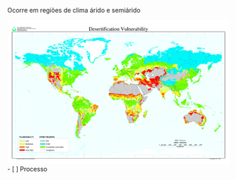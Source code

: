 Ocorre em regiões de clima árido e semiárido

![](Imagens/800px-Desertification_map.png)- [ ] Processo 
